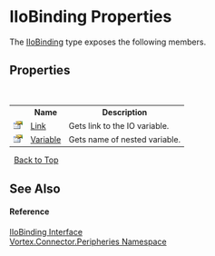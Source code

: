 # IIoBinding Properties
 

The <a href="T_Vortex_Connector_Peripheries_IIoBinding.md">IIoBinding</a> type exposes the following members.


## Properties
&nbsp;<table><tr><th></th><th>Name</th><th>Description</th></tr><tr><td>![Public property](media/pubproperty.gif "Public property")</td><td><a href="P_Vortex_Connector_Peripheries_IIoBinding_Link.md">Link</a></td><td>
Gets link to the IO variable.</td></tr><tr><td>![Public property](media/pubproperty.gif "Public property")</td><td><a href="P_Vortex_Connector_Peripheries_IIoBinding_Variable.md">Variable</a></td><td>
Gets name of nested variable.</td></tr></table>&nbsp;
<a href="#iiobinding-properties">Back to Top</a>

## See Also


#### Reference
<a href="T_Vortex_Connector_Peripheries_IIoBinding.md">IIoBinding Interface</a><br /><a href="N_Vortex_Connector_Peripheries.md">Vortex.Connector.Peripheries Namespace</a><br />